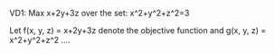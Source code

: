 
VD1: Max x+2y+3z over the set: x^2+y^2+z^2=3

Let f(x, y, z) = x+2y+3z denote the objective function and g(x, y, z) = x^2+y^2+z^2 ....

